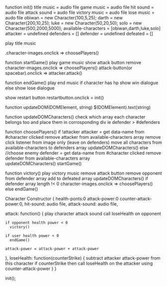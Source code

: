 function init()
  title music = audio file
  game music = audio file
  hit sound = audio file
  attack sound = audo file
  victory music = audo file
  lose music = audo file
  obiwan = new Character(100,5,25);
  darth = new Character(200,10,25);
  luke = new Character(50,20,50);
  solo = new Character(500,2000,5000);
  available-characters = [obiwan,darth,luke,solo]
  attacker = undefined
  defenders = []
  defender = undefined
  defeated = []

  play title music

  .character-images.onclick => choosePlayers()

function startGame()
  play game music
  show attack button
  remove character-images.onclick => choosePlayers()
  attack-button(or spacebar).onclick => attacker.attack()

function endGame()
  play end music
  if character has hp show win dialogue
  else show lose dialogue
  
  show restart button
  restartbutton.onclick = init()


function updateDOM(DOMElement, string)
  $(DOMElement).text(string)
 
function updateDOMCharacters()
  check which array each character belongs too and place them in corrosponding div ie defender > #defenders

function choosePlayers()
if !attacker
  attacker = get data-name from #character clicked
  remove attacker from available-characters array
  remove click listener from image only (leave on defenders)
  move all characters from available-characters to defenders array
  updateDOMCharacters()
else //choose enemy
  defender = get data-name from #character clicked
  remove defender from available-characters array  
  updateDOMCharacters()
  startGame()

function victory()
  play victory music
  remove attack button
  remove opponent from defender array
  add to defeated array
  updateDOMCharacters()
  if defender array length !< 0
    character-images.onclick => choosePlayers()
  else
    endGame()

Character Constructor {
  health-ponts:0
  attack-power:0
  counter-attack-power:0,
  hit-sound: audio file,
  attack-sound: audio file,

  attack: function() {
    play character attack sound
    call loseHealth on opponent

    if opponent health power < 0
      victory()

    if user health power < 0
      endGame()

    attack-power = attack-power + attack-power
  },
  loseHealth: function(counterStrike) {
    subtract attacker attack-power from this character
    if counterStrike
      then call loseHealth on the attacker using counter-attack-power
  }
}

init();